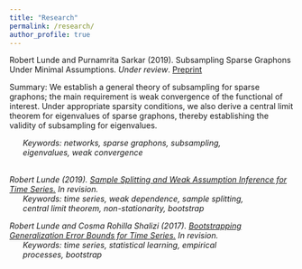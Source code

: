```yaml
---
title: "Research"
permalink: /research/
author_profile: true
---
```

Robert Lunde and Purnamrita Sarkar (2019). Subsampling Sparse Graphons Under Minimal Assumptions. <i>Under review</i>. [Preprint](https://arxiv.org/pdf/1907.12528.pdf) 

Summary: We establish a general theory of subsampling for sparse graphons; the main requirement is weak convergence of the functional of interest.  Under appropriate sparsity conditions, we also derive a central limit theorem for eigenvalues of sparse graphons, thereby establishing the validity of subsampling for eigenvalues.    

&nbsp;&nbsp;&nbsp;&nbsp;&nbsp; <i>Keywords: networks, sparse graphons, subsampling,  
&nbsp;&nbsp;&nbsp;&nbsp;&nbsp; eigenvalues, weak convergence  
&nbsp;&nbsp;


Robert Lunde (2019). [Sample Splitting and Weak Assumption Inference for Time Series.](https://arxiv.org/abs/1902.07425)  <i>In revision</i>.  
  &nbsp;&nbsp;&nbsp;&nbsp;&nbsp; <i>Keywords: time series, weak dependence, sample splitting,  
  &nbsp;&nbsp;&nbsp;&nbsp;&nbsp; central limit theorem, non-stationarity, bootstrap

Robert Lunde and Cosma Rohilla Shalizi (2017). [Bootstrapping Generalization Error Bounds for Time Series.](https://arxiv.org/abs/1711.02834)  <i>In revision</i>.  
  &nbsp;&nbsp;&nbsp;&nbsp;&nbsp; <i>Keywords: time series, statistical learning, empirical     
  &nbsp;&nbsp;&nbsp;&nbsp;&nbsp; processes, bootstrap




